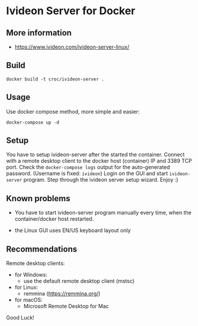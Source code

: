 # Ivideon Server for Docker

## More information

  - https://www.ivideon.com/ivideon-server-linux/

## Build

```
docker build -t croc/ivideon-server .
```

## Usage

Use docker compose method, more simple and easier:

```
docker-compose up -d
```

## Setup

You have to setup ivideon-server after the started the container.
Connect with a remote desktop client to the docker host (container) IP and 3389 TCP port.
Check the `docker-compose logs` output for the auto-generated password. (Username is fixed: `ivideon`)
Login on the GUI and start `ivideon-server` program. Step through the ivideon server setup wizard. Enjoy :)

## Known problems

  - You have to start ivideon-server program manually every time, when the container/docker host restarted.

  - the Linux GUI uses EN/US keyboard layout only

## Recommendations

Remote desktop clients:

  - for Windows:
    - use the default remote desktop client (mstsc)
  - for Linux:
    - remmina (https://remmina.org/)
  - for macOS:
    - Microsoft Remote Desktop for Mac


Good Luck!
